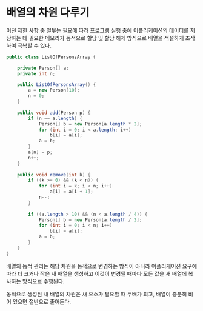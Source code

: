 # 배열의 차원 다루기

이전 제한 사항 중 일부는 필요에 따라 프로그램 실행 중에 어플리케이션의 데이터를 저장하는 데 필요한 메모리가 동적으로 할당 및 할당 해제 방식으로 배열을 적절하게 조작하여 극복할 수 있다.

```java
public class ListOfPersonsArray {

    private Person[] a;
    private int n;

    public ListOfPersonsArray() {
        a = new Person[10];
        n = 0;
    }
    
    public void add(Person p) {
        if (n == a.length) {
            Person[] b = new Person[a.length * 2];
            for (int i = 0; i < a.length; i++)
                b[i] = a[i];
            a = b;
        }
        a[n] = p;
        n++;
    }
    
    public void remove(int k) {
        if ((k >= 0) && (k < n)) {
            for (int i = k; i < n; i++)
                a[i] = a[i + 1];
            n--;
        }
        
        if ((a.length > 10) && (n < a.length / 4)) {
            Person[] b = new Person[a.length / 2];
            for (int i = 0; i < n; i++)
                b[i] = a[i];
            a = b;
        }
    }
}
```

배열의 동적 관리는 해당 차원을 동적으로 변경하는 방식이 아니라 어플리케이션 요구에 따라 더 크거나 작은 새 배열을 생성하고 이것이 변경될 때마다 모든 값을 새 배열에 복사하는 방식으르 수행된다. 

동적으로 생성된 새 배열의 차원은 새 요소가 필요할 때 두배가 되고, 배열이 충분히 비어 있으면 절반으로 줄어든다. 


